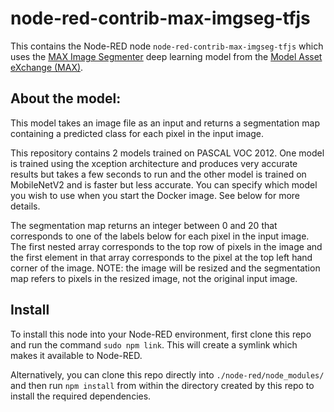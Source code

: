 node-red-contrib-max-imgseg-tfjs
=====================

This contains the Node-RED node `node-red-contrib-max-imgseg-tfjs` which uses the [MAX Image Segmenter](https://github.com/IBM/MAX-Image-Segmenter) deep learning model from the [Model Asset eXchange (MAX)](https://developer.ibm.com/exchanges/models/).

About the model:
----------------

This model takes an image file as an input and returns a segmentation map containing a predicted class for each pixel in the input image.

This repository contains 2 models trained on PASCAL VOC 2012. One model is trained using the xception architecture and produces very accurate results but takes a few seconds to run and the other model is trained on MobileNetV2 and is faster but less accurate. You can specify which model you wish to use when you start the Docker image. See below for more details.

The segmentation map returns an integer between 0 and 20 that corresponds to one of the labels below for each pixel in the input image. The first nested array corresponds to the top row of pixels in the image and the first element in that array corresponds to the pixel at the top left hand corner of the image. NOTE: the image will be resized and the segmentation map refers to pixels in the resized image, not the original input image.


Install
-------

To install this node into your Node-RED environment, first clone this repo and run the command `sudo npm link`. This will create a symlink which makes it available to Node-RED.

Alternatively, you can clone this repo directly into `./node-red/node_modules/` and then run `npm install` from within the directory created by this repo to install the required dependencies.
